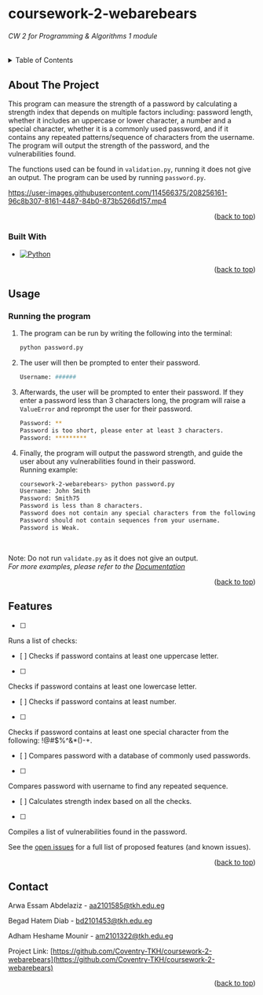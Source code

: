 # coursework-2-webarebears
###### CW 2 for Programming &amp; Algorithms 1 module

<a name="readme-top"></a>

<!-- TABLE OF CONTENTS -->
<details>
  <summary>Table of Contents</summary>
  <ol>
    <li>
      <a href="#about-the-project">About The Project</a>
      <ul>
        <li><a href="#built-with">Built With</a></li>
      </ul>
    </li>
    <li><a href="#usage">Usage</a></li>
    <li><a href="#features">Features</a></li>
    <li><a href="#contact">Contact</a></li>
  </ol>
</details>



<!-- ABOUT THE PROJECT -->
## About The Project

This program can measure the strength of a password by calculating a strength index that depends on multiple factors including: password length, whether it includes an uppercase or lower character, a number and a special character, whether it is a commonly used password, and if it contains any repeated patterns/sequence of characters from the username.
The program will output the strength of the password, and the vulnerabilities found.

The functions used can be found in `validation.py`, running it does not give an output. The program can be used by running `password.py`.



https://user-images.githubusercontent.com/114566375/208256161-96c8b307-8161-4487-84b0-873b5266d157.mp4



<p align="right">(<a href="#readme-top">back to top</a>)</p>



### Built With

* [![Python][Python.js]][Python-url]


<p align="right">(<a href="#readme-top">back to top</a>)</p>



<!-- USAGE EXAMPLES -->
## Usage
### Running the program
1. The program can be run by writing the following into the terminal:
   ```sh
   python password.py
   ```
2. The user will then be prompted to enter their password.
   ```sh
   Username: ######
   ```
3. Afterwards, the user will be prompted to enter their password. If they enter a password less than 3 characters long, the program will raise a `ValueError` and reprompt the user for their password.
   ```sh
   Password: **
   Password is too short, please enter at least 3 characters.
   Password: *********
   ```
4. Finally, the program will output the password strength, and guide the user about any vulnerabilities found in their password.<br>
Running example:
   ```sh
   coursework-2-webarebears> python password.py
   Username: John Smith
   Password: Smith75
   Password is less than 8 characters.
   Password does not contain any special characters from the following: !@#$%^&*()-+.  
   Password should not contain sequences from your username.
   Password is Weak.
   ```
   <br>
Note: Do not run `validate.py` as it does not give an output.<br>
_For more examples, please refer to the [Documentation](https://github.com/Coventry-TKH/coursework-2-webarebears/files/9970925/LINKNEWREPORT)_


<p align="right">(<a href="#readme-top">back to top</a>)</p>



<!-- FEATURES -->
## Features

- [ ] 
Runs a list of checks:
  - [ ] 
  Checks if password contains at least one uppercase letter.
  - [ ] 
  Checks if password contains at least one lowercase letter.
  - [ ] 
  Checks if password contains at least number.
  - [ ] 
  Checks if password contains at least one special character from the following: !@#$%^&*()-+.
- [ ] 
Compares password with a database of commonly used passwords.
- [ ] 
Compares password with username to find any repeated sequence.
- [ ] 
Calculates strength index based on all the checks.
- [ ] 
Compiles a list of vulnerabilities found in the password.


See the [open issues](https://github.com/Coventry-TKH/coursework-2-webarebears/issues) for a full list of proposed features (and known issues).

<p align="right">(<a href="#readme-top">back to top</a>)</p>



<!-- CONTACT -->
## Contact

Arwa Essam Abdelaziz - aa2101585@tkh.edu.eg

Begad Hatem Diab - bd2101453@tkh.edu.eg

Adham Heshame Mounir - am2101322@tkh.edu.eg

Project Link: [https://github.com/Coventry-TKH/coursework-2-webarebears](https://github.com/Coventry-TKH/coursework-2-webarebears)

<p align="right">(<a href="#readme-top">back to top</a>)</p>



<!-- MARKDOWN LINKS & IMAGES -->
[contributors-shield]: https://img.shields.io/github/contributors/Coventry-TKH/coursework-2-webarebears.svg?style=for-the-badge
[contributors-url]: https://github.com/Coventry-TKH/coursework-2-webarebears/graphs/contributors
[forks-shield]: https://img.shields.io/github/forks/Coventry-TKH/coursework-2-webarebears.svg?style=for-the-badge
[forks-url]: https://github.com/Coventry-TKH/coursework-2-webarebears/network/members
[stars-shield]: https://img.shields.io/github/stars/Coventry-TKH/coursework-2-webarebears.svg?style=for-the-badge
[stars-url]: https://github.com/Coventry-TKH/coursework-2-webarebears/stargazers
[issues-shield]: https://img.shields.io/github/issues/Coventry-TKH/coursework-2-webarebears.svg?style=for-the-badge
[issues-url]: https://github.com/Coventry-TKH/coursework-2-webarebears/issues
[license-shield]: https://img.shields.io/github/license/Coventry-TKH/coursework-2-webarebears.svg?style=for-the-badge
[license-url]: https://github.com/Coventry-TKH/coursework-2-webarebears/blob/master/LICENSE.txt
[Python.js]: https://img.shields.io/badge/python-3.2-pink
[Python-url]: https://www.python.org/
